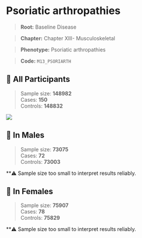 # Psoriatic arthropathies

> **Root:** Baseline Disease  

> **Chapter:** Chapter XIII- Musculoskeletal  

> **Phenotype:** Psoriatic arthropathies  

> **Code:** `M13_PSORIARTH`

## 🧪 All Participants  
> Sample size: **148982**  
> Cases: **150**  
> Controls: **148832**
<img src="/Disease/Figures/ALL/Baseline/M13_PSORIARTH.png"/>
<CsvTable src="/public/Disease/Data/ALL/Baseline/LG_M13_PSORIARTH.csv" label="🔍 View full results" />

## 👨 In Males  
> Sample size: **73075**  
> Cases: **72**  
> Controls: **73003**

**⚠️ Sample size too small to interpret results reliably.

## 👩 In Females  
> Sample size: **75907**  
> Cases: **78**  
> Controls: **75829**

**⚠️ Sample size too small to interpret results reliably.
